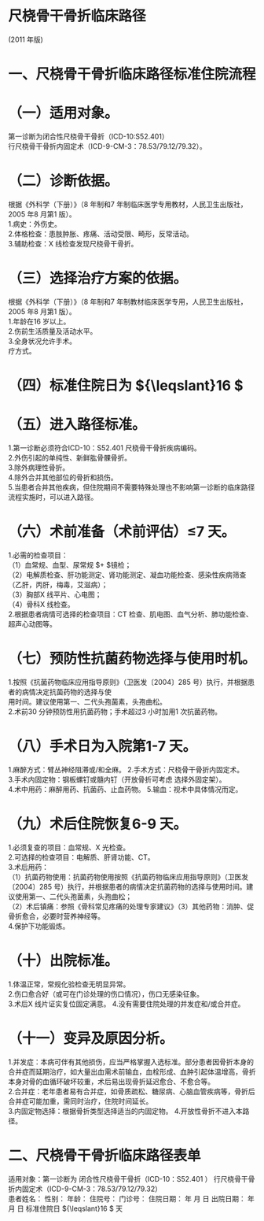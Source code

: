 # 尺桡骨干骨折临床路径  
(2011 年版)  
# 一、尺桡骨干骨折临床路径标准住院流程  
# （一）适用对象。  
第一诊断为闭合性尺桡骨干骨折（ICD-10:S52.401）  
行尺桡骨干骨折内固定术（ICD-9-CM-3：78.53/79.12/79.32）。  
# （二）诊断依据。  
根据《外科学（下册）》（8 年制和7 年制临床医学专用教材，人民卫生出版社，2005 年8 月第1 版）。  
1.病史：外伤史。  
2.体格检查：患肢肿胀、疼痛、活动受限、畸形，反常活动。  
3.辅助检查：X 线检查发现尺桡骨干骨折。  
# （三）选择治疗方案的依据。  
根据《外科学（下册）》（8 年制和7 年制教材临床医学专用，人民卫生出版社，2005 年8 月第1 版）。  
1.年龄在16 岁以上。  
2.伤前生活质量及活动水平。  
3.全身状况允许手术。  
疗方式。  
# （四）标准住院日为 ${\leqslant}16 $  
# （五）进入路径标准。  
1.第一诊断必须符合ICD-10：S52.401 尺桡骨干骨折疾病编码。  
2.外伤引起的单纯性、新鲜肱骨髁骨折。  
3.除外病理性骨折。  
4.除外合并其他部位的骨折和损伤。  
5.当患者合并其他疾病，但住院期间不需要特殊处理也不影响第一诊断的临床路径流程实施时，可以进入路径。  
# （六）术前准备（术前评估）≤7 天。  
1.必需的检查项目：  
（1）血常规、血型、尿常规 $+ $镜检；  
（2）电解质检查、肝功能测定、肾功能测定、凝血功能检查、感染性疾病筛查（乙肝，丙肝，梅毒，艾滋病）；  
（3）胸部X 线平片、心电图；  
（4）骨科X 线检查。  
2.根据患者病情可选择的检查项目：CT 检查、肌电图、血气分析、肺功能检查、超声心动图等。  
# （七）预防性抗菌药物选择与使用时机。  
1.按照《抗菌药物临床应用指导原则》（卫医发〔2004〕285 号）执行，并根据患者的病情决定抗菌药物的选择与使  
用时间。建议使用第一、二代头孢菌素，头孢曲松。  
2.术前30 分钟预防性用抗菌药物；手术超过3 小时加用1 次抗菌药物。  
# （八）手术日为入院第1-7 天。  
1.麻醉方式：臂丛神经阻滞或/和全麻。 2.手术方式：尺桡骨干骨折内固定术。  
3.手术内固定物：钢板螺钉或髓内钉（开放骨折可考虑 选择外固定架）。  
4.术中用药：麻醉用药、抗菌药、止血药物。 5.输血：视术中具体情况而定。  
# （九）术后住院恢复6-9 天。  
1.必须复查的项目：血常规、X 光检查。  
2.可选择的检查项目：电解质、肝肾功能、CT。  
3.术后用药：  
（1）抗菌药物使用：抗菌药物使用按照《抗菌药物临床应用指导原则》（卫医发〔2004〕285 号）执行，并根据患者的病情决定抗菌药物的选择与使用时间。建议使用第一、二代头孢菌素，头孢曲松；  
（2）术后镇痛：参照《骨科常见疼痛的处理专家建议》（3）其他药物：消肿、促骨折愈合，必要时营养神经等。  
4.保护下功能锻炼。  
# （十）出院标准。  
1.体温正常，常规化验检查无明显异常。  
2.伤口愈合好（或可在门诊处理的伤口情况），伤口无感染征象。  
3.术后X 线片证实复位固定满意。 4.没有需要住院处理的并发症和/或合并症。  
# （十一）变异及原因分析。  
1.并发症：本病可伴有其他损伤，应当严格掌握入选标准。部分患者因骨折本身的合并症而延期治疗，如大量出血需术前输血，血栓形成、血肿引起体温增高，骨折本身对骨的血循环破坏较重，术后易出现骨折延迟愈合、不愈合等。  
2.合并症：老年患者易有合并症，如骨质疏松、糖尿病、心脑血管疾病等，骨折后合并症可能加重，需同时治疗，住院时间延长。  
3.内固定物选择：根据骨折类型选择适当的内固定物。 4.开放性骨折不进入本路径。  
# 二、尺桡骨干骨折临床路径表单  
适用对象：第一诊断为 闭合性尺桡骨干骨折（ICD-10：S52.401 ） 行尺桡骨干骨折内固定术（ICD-9-CM-3：78.53/79.12/79.32）  
患者姓名：           性别：    年龄：    住院号：      门诊号：        住院日期：   年  月  日   出院日期：   年  月  日    标准住院日 ${\leqslant}16 $ 天  
